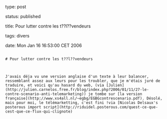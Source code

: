 type: post
status: published
title: Pour lutter contre les t??l??vendeurs
tags: divers
date: Mon Jan 16 16:53:00 CET 2006
~~~~~~
# Pour lutter contre les t??l??vendeurs

J'avais déja vu une version anglaise d'un texte à leur balancer, ressemblant assez aux leurs pour les troubler, que je m'étais juré de traduire, et voici qu'au hasard du web, (via [Julien](http://julien.carnelos.free.fr/blog/index.php?2006/01/11/27-le-contre-scenario-anti-telemarketing)) je tombe sur [la version française](http://www.xs4all.nl/~egbg/EGBGcontrescenario.pdf). Désolé, mais pour moi, le télémarketting, c'est fini !via [Nicolas Delsaux's posterous import script](http://riduidel.posterous.com/quest-ce-que-cest-que-ce-flux-qui-clignote)